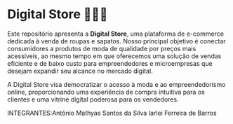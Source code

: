 # Digital Store 🛒👟👗

Este repositório apresenta a **Digital Store**, uma plataforma de e-commerce dedicada à venda de roupas e sapatos. Nosso principal objetivo é conectar consumidores a produtos de moda de qualidade por preços mais acessíveis, ao mesmo tempo em que oferecemos uma solução de vendas eficiente e de baixo custo para empreendedores e microempresas que desejam expandir seu alcance no mercado digital.

A Digital Store visa democratizar o acesso à moda e ao empreendedorismo online, proporcionando uma experiência de compra intuitiva para os clientes e uma vitrine digital poderosa para os vendedores.

INTEGRANTES:Antônio Mathyas Santos da Silva 
            Iarlei Ferreira de Barros
             
